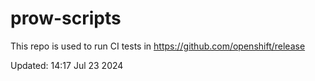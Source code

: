 # prow-scripts

This repo is used to run CI tests in https://github.com/openshift/release

Updated: 14:17 Jul 23 2024
